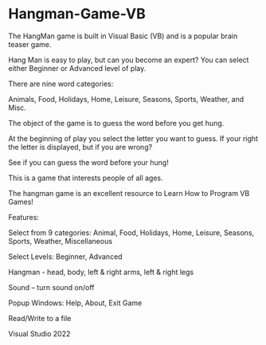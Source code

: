 # Hangman-Game-VB
The HangMan game is built in Visual Basic (VB) and is a popular brain teaser game.

Hang Man is easy to play, but can you become an expert? You can select either Beginner or Advanced level of play.

There are nine word categories:

Animals, Food, Holidays, Home, Leisure, Seasons, Sports, Weather, and Misc.

The object of the game is to guess the word before you get hung.

At the beginning of play you select the letter you want to guess. If your right the letter is displayed, but if you are wrong?

See if you can guess the word before your hung!

This is a game that interests people of all ages.

The hangman game is an excellent resource to Learn How to Program VB Games!

Features:

Select from 9 categories: Animal, Food, Holidays, Home, Leisure, Seasons, Sports, Weather, Miscellaneous

Select Levels: Beginner, Advanced

Hangman - head, body, left & right arms, left & right legs

Sound – turn sound on/off

Popup Windows: Help, About, Exit Game

Read/Write to a file

Visual Studio 2022
